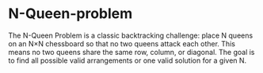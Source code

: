 # N-Queen-problem
The N-Queen Problem is a classic backtracking challenge: place N queens on an N×N chessboard so that no two queens attack each other. This means no two queens share the same row, column, or diagonal. The goal is to find all possible valid arrangements or one valid solution for a given N.
